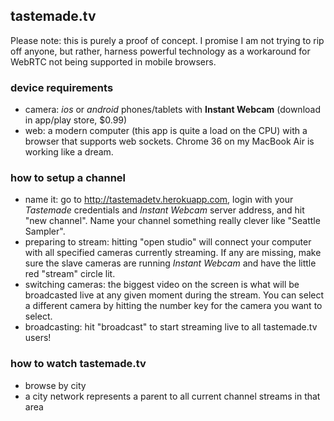 ## tastemade.tv

Please note: this is purely a proof of concept. I promise I am not trying to rip off anyone, but rather, harness powerful technology as a workaround for WebRTC not being supported in mobile browsers.

### device requirements
* camera: _ios_ or _android_ phones/tablets with **Instant Webcam** (download in app/play store, $0.99)
* web: a modern computer (this app is quite a load on the CPU) with a browser that supports web sockets. Chrome 36 on my MacBook Air is working like a dream.

### how to setup a channel
* name it: go to http://tastemadetv.herokuapp.com, login with your _Tastemade_ credentials and _Instant Webcam_ server address, and hit "new channel". Name your channel something really clever like "Seattle Sampler". 
* preparing to stream: hitting "open studio" will connect your computer with all specified cameras currently streaming. If any are missing, make sure the slave cameras are running _Instant Webcam_ and have the little red "stream" circle lit.
* switching cameras: the biggest video on the screen is what will be broadcasted live at any given moment during the stream. You can select a different camera by hitting the number key for the camera you want to select.
* broadcasting: hit "broadcast" to start streaming live to all tastemade.tv users!

### how to watch tastemade.tv
* browse by city
* a city network represents a parent to all current channel streams in that area